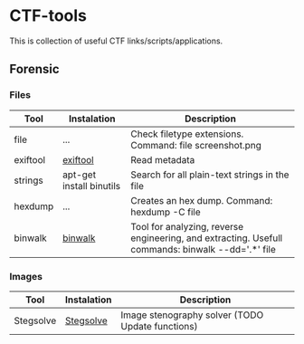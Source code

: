 # CTF-tools

This is collection of useful CTF links/scripts/applications. 

## Forensic

### Files
| Tool | Instalation | Description |
|----------|------|-------------|
| file | ... | Check filetype extensions. Command: file screenshot.png  |
| exiftool | [exiftool](https://linoxide.com/linux-how-to/install-use-exiftool-linux-ubuntu-centos/) | Read metadata |
| strings | apt-get install binutils | Search for all plain-text strings in the file |
| hexdump | ... | Creates an hex dump. Command: hexdump -C file |
| binwalk | [binwalk](https://github.com/ReFirmLabs/binwalk) | Tool for analyzing, reverse engineering, and extracting. Usefull commands: binwalk --dd='.*' file |

### Images
| Tool | Instalation | Description |
|----------|------|-------------|
| Stegsolve | [Stegsolve](Forensic/Images/Stegsolve.jar) | Image stenography solver (TODO Update functions) |
